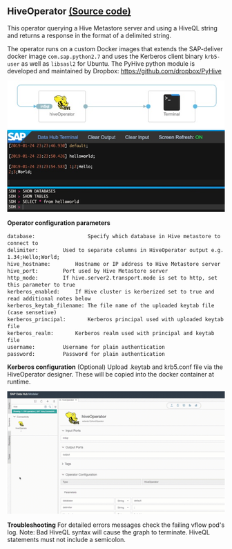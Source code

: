 HiveOperator [(Source code)](https://github.com/SAP/datahub-integration-examples/blob/master/HiveOperator/src/vrep/vflow/subengines/com/sap/python27/operators/examples/HiveOperator/script.py)
------------
This operator querying a Hive Metastore server and using a HiveQL string and returns a response in the format of a delimited string.

The operator runs on a custom Docker images that extends the SAP-deliver docker image `com.sap.python2.7` and uses the Kerberos client binary `krb5-user` as well as `libsasl2` for Ubuntu. The PyHive python module is developed and maintained by Dropbox: https://github.com/dropbox/PyHive

![alt text](./graph.jpg "Graph")
![alt text](./Hive_Sql.jpg "Hive SQL example")

**Operator configuration parameters**

	database:                 Specify which database in Hive metastore to connect to
	delimiter:		  Used to separate columns in HiveOperator output e.g. 1.34;Hello;World;
	hive_hostname:		  Hostname or IP address to Hive Metastore server
	hive_port:		  Port used by Hive Metastore server
	http_mode:		  If hive.server2.transport.mode is set to http, set this parameter to true
	kerberos_enabled:	  If Hive cluster is kerberized set to true and read additional notes below
	kerberos_keytab_filename: The file name of the uploaded keytab file (case sensetive)
	kerberos_principal: 	  Kerberos principal used with uploaded keytab file
	kerberos_realm: 	  Kerberos realm used with principal and keytab file
	username: 		  Username for plain authentication
	password: 		  Password for plain authentication

**Kerberos configuration**
(Optional) Upload .keytab and krb5.conf file via the HiveOperator designer. These will be copied into the docker container at runtime.

![alt text](./upload.gif "Upload")

**Troubleshooting**
For detailed errors messages check the failing vflow pod's log.
Note: Bad HiveQL syntax will cause the graph to terminate. HiveQL statements must not include a semicolon.
